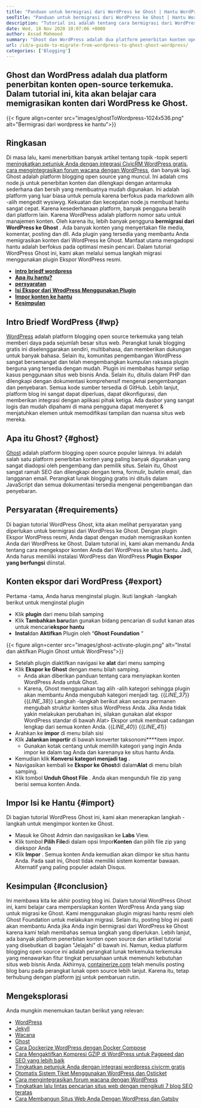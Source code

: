 ```yaml
---
title: "Panduan untuk bermigrasi dari WordPress ke Ghost | Hantu WordPress" 
seoTitle: "Panduan untuk bermigrasi dari WordPress ke Ghost | Hantu WordPress" 
description: "Tutorial ini adalah tentang cara bermigrasi dari WordPress ke Ghost. Kami akan belajar cara memigrasikan posting dan halaman Anda ke hantu dari situs web WordPress yang ada." 
date: Wed, 18 Nov 2020 10:07:06 +0000
author: Assad Mahmood
summary: "Ghost dan WordPress adalah dua platform penerbitan konten open-source terkemuka. Dalam tutorial ini, kita akan belajar cara memigrasikan konten dari WordPress ke Ghost." 
url: /id/a-guide-to-migrate-from-wordpress-to-ghost-ghost-wordpress/
categories: ['Blogging']
---
```


## Ghost dan WordPress adalah dua platform penerbitan konten open-source terkemuka. Dalam tutorial ini, kita akan belajar cara memigrasikan konten dari WordPress ke Ghost.

{{< figure align=center src="images/ghostToWordpress-1024x536.png" alt="Bermigrasi dari wordpress ke hantu">}}


## Ringkasan
Di masa lalu, kami menerbitkan banyak artikel tentang topik -topik seperti [meningkatkan petunjuk Anda dengan integrasi CivicRM WordPress gratis][1], [cara mengintegrasikan forum wacana dengan WordPress][2], dan banyak lagi. Ghost adalah platform blogging open source yang muncul. Ini adalah cms node.js untuk penerbitan konten dan dilengkapi dengan antarmuka sederhana dan bersih yang membuatnya mudah digunakan. Ini adalah platform yang luar biasa untuk pemula karena berfokus pada markdown alih -alih mengedit wysiwyg. Kekuatan dan kecepatan node.js membuat hantu sangat cepat. Karena kesederhanaan platform, banyak pengguna beralih dari platform lain. Karena WordPress adalah platform nomor satu untuk manajemen konten.
Oleh karena itu, lebih banyak pengguna **bermigrasi dari WordPress ke Ghost** . Ada banyak konten yang menyertakan file media, komentar, posting dan dll. Ada plugin yang tersedia yang membantu Anda memigrasikan konten dari WordPress ke Ghost. Manfaat utama mengadopsi hantu adalah berfokus pada optimasi mesin pencari. Dalam tutorial WordPress Ghost ini, kami akan melalui semua langkah migrasi menggunakan plugin Ekspor WordPress resmi.
* **[intro briedf wordpress][3]** 
* **[Apa itu hantu?][4]** 
* **[persyaratan][5]** 
* **[Isi Ekspor dari WrodPress Menggunakan Plugin][6]** 
* **[Impor konten ke hantu][7]** 
* **[Kesimpulan][8]** 

## **Intro Briedf WordPress** {#wp}

[WordPress][9] adalah platform blogging open source terkemuka yang telah memberi daya pada sejumlah besar situs web. Perangkat lunak blogging gratis ini diselenggarakan sendiri, multibahasa, dan memberikan dukungan untuk banyak bahasa. Selain itu, komunitas pengembangan WordPress sangat bersemangat dan telah mengembangkan kumpulan raksasa plugin berguna yang tersedia dengan mudah. Plugin ini membahas hampir setiap kasus penggunaan situs web bisnis Anda. Selain itu, ditulis dalam PHP dan dilengkapi dengan dokumentasi komprehensif mengenai pengembangan dan penyebaran. Semua kode sumber tersedia di GitHub. Lebih lanjut, platform blog ini sangat dapat diperluas, dapat dikonfigurasi, dan memberikan integrasi dengan aplikasi pihak ketiga. Ada dasbor yang sangat logis dan mudah dipahami di mana pengguna dapat menyeret & menjatuhkan elemen untuk memodifikasi tampilan dan nuansa situs web mereka.

## **Apa itu Ghost?** {#ghost}

[Ghost][10] adalah platform blogging open source populer lainnya. Ini adalah salah satu platform penerbitan konten yang paling banyak digunakan yang sangat diadopsi oleh pengembang dan pemilik situs. Selain itu, Ghost sangat ramah SEO dan dilengkapi dengan tema, formulir, buletin email, dan langganan email. Perangkat lunak blogging gratis ini ditulis dalam JavaScript dan semua dokumentasi tersedia mengenai pengembangan dan penyebaran.

## Persyaratan {#requirements}

Di bagian tutorial WordPress Ghost, kita akan melihat persyaratan yang diperlukan untuk bermigrasi dari WordPress ke Ghost. Dengan plugin Ekspor WordPress resmi, Anda dapat dengan mudah memigrasikan konten Anda dari WordPress ke Ghost. Dalam tutorial ini, kami akan memandu Anda tentang cara mengekspor konten Anda dari WordPress ke situs hantu. Jadi, Anda harus memiliki instalasi WordPress dan WordPress **Plugin Ekspor yang berfungsi** diinstal.

## Konten ekspor dari WordPress {#export}

Pertama -tama, Anda harus menginstal plugin. Ikuti langkah -langkah berikut untuk menginstal plugin
* Klik **plugin** dari menu bilah samping
* Klik **Tambahkan baru**dan gunakan bidang pencarian di sudut kanan atas untuk mencari**ekspor hantu** 
* **Instal**dan **Aktifkan** Plugin oleh “**Ghost Foundation** “

{{< figure align=center src="images/ghost-activate-plugin.png" alt="Instal dan aktifkan Plugin Ghost untuk WordPress">}}

* Setelah plugin diaktifkan navigasi ke **alat** dari menu samping
* Klik **Ekspor ke Ghost** dengan menu bilah samping.
  * Anda akan diberikan panduan tentang cara menyiapkan konten WordPress Anda untuk Ghost.
  * Karena, Ghost menggunakan tag alih -alih kategori sehingga plugin akan membantu Anda mengubah kategori menjadi tag.
{{_LINE_37_}}
{{_LINE_38_}}
    Langkah -langkah berikut akan secara permanen mengubah struktur konten situs WordPress Anda. Jika Anda tidak yakin melakukan perubahan ini, silakan gunakan alat ekspor WordPress standar di bawah Alat> Ekspor untuk membuat cadangan lengkap dari semua konten Anda.
{{_LINE_40_}}
{{_LINE_41_}}
* Arahkan ke **impor** di menu bilah sisi
* Klik **Jalankan importir** di bawah konverter taksonomi****item impor.
  * Gunakan kotak centang untuk memilih kategori yang ingin Anda impor ke dalam tag Anda dan karenanya ke situs hantu Anda.
* Kemudian klik **Konversi kategori menjadi tag** .
* Navigasikan kembali ke **Ekspor ke Ghost**di dalam**Alat** di menu bilah samping.
* Klik tombol **Unduh Ghost File** . Anda akan mengunduh file zip yang berisi semua konten Anda.

## Impor Isi ke Hantu {#import}

Di bagian tutorial WordPress Ghost ini, kami akan menerapkan langkah -langkah untuk mengimpor konten ke Ghost.
* Masuk ke Ghost Admin dan navigasikan ke **Labs** View.
* Klik tombol **Pilih File**di dalam opsi Impor**Konten** dan pilih file zip yang diekspor Anda
* Klik **Impor** . Semua konten Anda kemudian akan diimpor ke situs hantu Anda.
Pada saat ini, Ghost tidak memiliki sistem komentar bawaan. Alternatif yang paling populer adalah Disqus.

## Kesimpulan {#conclusion}

Ini membawa kita ke akhir posting blog ini. Dalam tutorial WordPress Ghost ini, kami belajar cara mempersiapkan konten WordPress Anda yang siap untuk migrasi ke Ghost. Kami menggunakan plugin migrasi hantu resmi oleh Ghost Foundation untuk melakukan migrasi. Selain itu, posting blog ini pasti akan membantu Anda jika Anda ingin bermigrasi dari WordPress ke Ghost karena kami telah membahas semua langkah yang diperlukan. Lebih lanjut, ada banyak platform penerbitan konten open source dan artikel tutorial yang disebutkan di bagian "Jelajahi" di bawah ini. Namun, kedua platform blogging open source ini adalah perangkat lunak terkemuka terkemuka yang menawarkan fitur tingkat perusahaan untuk memenuhi kebutuhan situs web bisnis Anda.
Akhirnya, [containerize.com][11] telah menulis posting blog baru pada perangkat lunak open source lebih lanjut. Karena itu, tetap terhubung dengan platform [ini][12] untuk pembaruan rutin.

## Mengeksplorasi
Anda mungkin menemukan tautan berikut yang relevan:
  * [WordPress][9]
  * [Jekyll][13]
  * [Wacana][14]
  * [Ghost][10]
  * [Cara Dockerize WordPress dengan Docker Compose][15]
  * [Cara Mengaktifkan Kompresi GZIP di WordPress untuk Pagpeed dan SEO yang lebih baik][16]
  * [Tingkatkan petunjuk Anda dengan integrasi wordpress civicrm gratis][1]
  * [Otomatis Sistem Tiket Menggunakan WordPress dan Osticket][17]
  * [Cara mengintegrasikan forum wacana dengan WordPress][2]
  * [Tingkatkan lalu lintas pencarian situs web dengan mengikuti 7 blog SEO teratas][18]
  * [Cara Membangun Situs Web Anda Dengan WordPress dan Gatsby][19]



[1]: https://blog.containerize.com/blogging/civicrm-wordpress-integration-wordpress-tutorial/
[2]: https://blog.containerize.com/blogging/how-to-integrate-discourse-forum-with-wordpress/
[3]: #wp
[4]: #ghost
[5]: #requirements
[6]: #export
[7]: #import
[8]: #conclusion
[9]: https://products.containerize.com/blogging/wordpress/
[10]: https://products.containerize.com/blogging/ghost/
[11]: https://www.containerize.com/
[12]: https://blog.containerize.com/
[13]: https://products.containerize.com/blogging/jekyll/
[14]: https://products.containerize.com/discussion-forum/discourse/
[15]: https://blog.containerize.com/blogging/how-to-dockerize-wordpress-docker-wordpress/
[16]: https://blog.containerize.com/blogging/how-to-enable-gzip-compression-in-wordpress-gzip-wordpress/
[17]: https://blog.containerize.com/blogging/automate-ticketing-system-using-wordpress-and-osticket/
[18]: https://blog.containerize.com/blogging/increase-website-search-traffic-by-following-top-7-seo-blogs/
[19]: https://blog.containerize.com/blogging/how-does-gatsby-integrate-with-wordpress-gatsby-wordpress/
